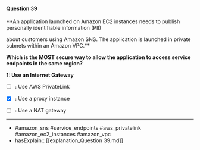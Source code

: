 #### Question  39

**An application launched on Amazon EC2 instances needs to publish personally identifiable information (PII)

about customers using Amazon SNS. The application is launched in private subnets within an Amazon VPC.**

**Which is the MOST secure way to allow the application to access service endpoints in the same region?**

**1: Use an Internet Gateway**

- [ ] :  Use AWS PrivateLink

- [x] :  Use a proxy instance

- [ ] :  Use a NAT gateway

----

- #amazon_sns #service_endpoints #aws_privatelink #amazon_ec2_instances #amazon_vpc
- hasExplain:: [[explanation_Question  39.md]]
